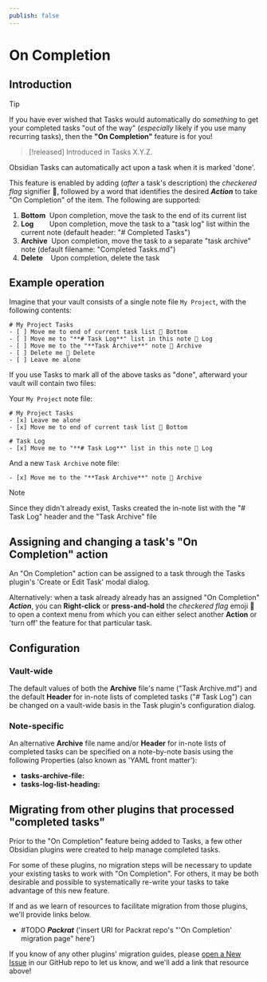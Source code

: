 ```yaml
---
publish: false
---
```


# On Completion

## Introduction

> [!tip]
> If you have ever wished that Tasks would automatically do *something* to get your completed tasks "out of the way" (*especially* likely if you use many recurring tasks), then the **"On Completion"** feature is for you!

> [!released]
> Introduced in Tasks X.Y.Z.

Obsidian Tasks can automatically act upon a task when it is marked 'done'.

This feature is enabled by adding (*after* a task's description) the *checkered flag* signifier 🏁, followed by a word that identifies the desired ***Action*** to take "On Completion" of the item.  The following are supported:

1. **Bottom** &nbsp;Upon completion, move the task to the end of its current list
2. **Log** &nbsp;&nbsp;&nbsp;&nbsp;&nbsp;&nbsp;&nbsp;Upon completion, move the task to a "task log" list within the current note  (default header:  "# Completed Tasks")
3. **Archive** &nbsp;Upon completion, move the task to a separate "task archive" note  (default filename:  "Completed Tasks.md")
4. **Delete** &nbsp;&nbsp;&nbsp;Upon completion, delete the task

## Example operation

Imagine that your vault consists of a single note file `My Project`, with the following contents:

```text
# My Project Tasks
- [ ] Move me to end of current task list 🏁 Bottom
- [ ] Move me to "**# Task Log**" list in this note 🏁 Log
- [ ] Move me to the "**Task Archive**" note 🏁 Archive
- [ ] Delete me 🏁 Delete
- [ ] Leave me alone
```

If you use Tasks to mark all of the above tasks as "done", afterward your vault will contain two files:

Your `My Project` note file:

```text
# My Project Tasks
- [x] Leave me alone
- [x] Move me to end of current task list 🏁 Bottom

# Task Log
- [x] Move me to "**# Task Log**" list in this note 🏁 Log
```

And a new `Task Archive` note file:

```text
- [x] Move me to the "**Task Archive**" note 🏁 Archive
```

> [!note]
> Since they didn't already exist, Tasks created the in-note list with the "# Task Log" header and the "Task Archive" file

## Assigning and changing a task's "On Completion" action

An "On Completion" action can be assigned to a task through the Tasks plugin's 'Create or Edit Task' modal dialog.

Alternatively:  when a task already already has an assigned "On Completion" ***Action***, you can **Right-click** or **press-and-hold** the *checkered flag* emoji 🏁 to open a context menu from which you can either select another **Action** or 'turn off' the feature for that particular task.

## Configuration

### Vault-wide

The default values of both the **Archive** file's name ("Task Archive.md") and the default **Header** for in-note lists of completed tasks ("# Task Log") can be changed on a vault-wide basis in the Task plugin's configuration dialog.

### Note-specific

An alternative **Archive** file name and/or **Header** for in-note lists of completed tasks can be specified on a note-by-note basis using the following Properties (also known as 'YAML front matter'):

- **tasks-archive-file:**
- **tasks-log-list-heading:**

## Migrating from other plugins that processed "completed tasks"

Prior to the "On Completion" feature being added to Tasks, a few other Obsidian plugins were created to help manage completed tasks.

For some of these plugins, no migration steps will be necessary to update your existing tasks to work with "On Completion".  For others, it may be both desirable and possible to systematically re-write your tasks to take advantage of this new feature.

If and as we learn of resources to facilitate migration from those plugins, we'll provide links below.

- #TODO ***Packrat*** ('insert URI for Packrat repo's "'On Completion' migration page" here')

If you know of any other plugins' migration guides, please [open a New Issue](https://github.com/obsidian-tasks-group/obsidian-tasks/issues) in our GitHub repo to let us know, and we'll add a link that resource above!

